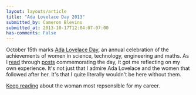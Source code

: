 ```yaml
---
layout: layouts/article
title: "Ada Lovelace Day 2013"
submitted_by: Cameron Blevins
submitted_at: 2013-10-17T12:04:07-07:00
has-comments: False
---
```


October 15th marks [Ada Lovelace Day](http://findingada.com/), an annual celebration of the achievements of women in science, technology, engineering and maths. As I [read](http://melissaterras.blogspot.co.uk/2013/10/for-ada-lovelace-day-father-busas.html) through [posts](http://jezebel.com/lady-scientists-organize-mass-wikipedia-edit-to-honor-a-1443894109) commemorating the day, it got me reflecting on my own experience. It's not just that I admire Ada Lovelace and the women that followed after her. It's that I quite literally wouldn't be here without them. 


[Keep reading](http://historying.org/2013/10/15/ada-lovelace-day-2013/) about the woman most repsonsible for my career.


 


 